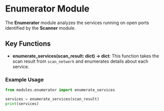 # Enumerator Module

The **Enumerator** module analyzes the services running on open ports identified by the **Scanner** module.

## Key Functions

- **enumerate_services(scan_result: dict) -> dict**: This function takes the scan result from `scan_network` and enumerates details about each service.

### Example Usage

```python
from modules.enumerator import enumerate_services

services = enumerate_services(scan_result)
print(services)
```